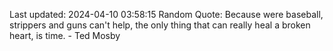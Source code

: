 Last updated: 2024-04-10 03:58:15
Random Quote: Because were baseball, strippers and guns can't help, the only thing that can really heal a broken heart, is time. - Ted Mosby
